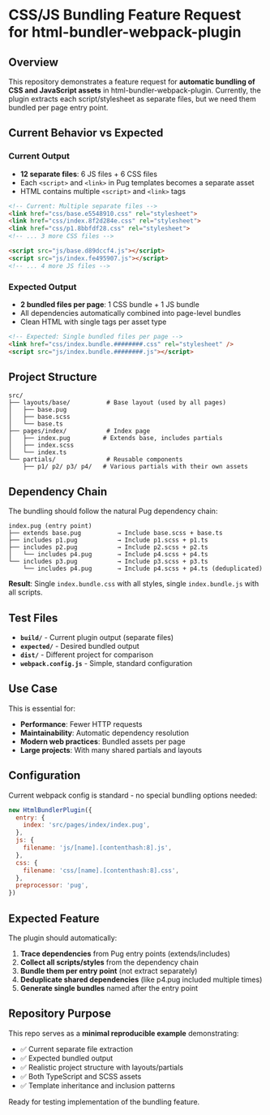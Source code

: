 # CSS/JS Bundling Feature Request for html-bundler-webpack-plugin

## Overview
This repository demonstrates a feature request for **automatic bundling of CSS and JavaScript assets** in html-bundler-webpack-plugin. Currently, the plugin extracts each script/stylesheet as separate files, but we need them bundled per page entry point.

## Current Behavior vs Expected

### Current Output 
- **12 separate files**: 6 JS files + 6 CSS files
- Each `<script>` and `<link>` in Pug templates becomes a separate asset
- HTML contains multiple `<script>` and `<link>` tags

```html
<!-- Current: Multiple separate files -->
<link href="css/base.e5548910.css" rel="stylesheet">
<link href="css/index.8f2d284e.css" rel="stylesheet">
<link href="css/p1.8bbfdf28.css" rel="stylesheet">
<!-- ... 3 more CSS files -->

<script src="js/base.d89dccf4.js"></script>
<script src="js/index.fe495907.js"></script>
<!-- ... 4 more JS files -->
```

### Expected Output 
- **2 bundled files per page**: 1 CSS bundle + 1 JS bundle
- All dependencies automatically combined into page-level bundles
- Clean HTML with single tags per asset type

```html
<!-- Expected: Single bundled files per page -->
<link href="css/index.bundle.########.css" rel="stylesheet" />
<script src="js/index.bundle.########.js"></script>
```

## Project Structure

```
src/
├── layouts/base/          # Base layout (used by all pages)
│   ├── base.pug
│   ├── base.scss
│   └── base.ts
├── pages/index/           # Index page
│   ├── index.pug         # Extends base, includes partials
│   ├── index.scss
│   └── index.ts
└── partials/              # Reusable components
    ├── p1/ p2/ p3/ p4/   # Various partials with their own assets
```

## Dependency Chain

The bundling should follow the natural Pug dependency chain:

```
index.pug (entry point)
├── extends base.pug          → Include base.scss + base.ts
├── includes p1.pug           → Include p1.scss + p1.ts  
├── includes p2.pug           → Include p2.scss + p2.ts
│   └── includes p4.pug       → Include p4.scss + p4.ts
└── includes p3.pug           → Include p3.scss + p3.ts
    └── includes p4.pug       → Include p4.scss + p4.ts (deduplicated)
```

**Result**: Single `index.bundle.css` with all styles, single `index.bundle.js` with all scripts.

## Test Files

- **`build/`** - Current plugin output (separate files)
- **`expected/`** - Desired bundled output  
- **`dist/`** - Different project for comparison
- **`webpack.config.js`** - Simple, standard configuration

## Use Case

This is essential for:
- **Performance**: Fewer HTTP requests
- **Maintainability**: Automatic dependency resolution
- **Modern web practices**: Bundled assets per page
- **Large projects**: With many shared partials and layouts

## Configuration

Current webpack config is standard - no special bundling options needed:

```js
new HtmlBundlerPlugin({
  entry: {
    index: 'src/pages/index/index.pug',
  },
  js: {
    filename: 'js/[name].[contenthash:8].js',
  },
  css: {
    filename: 'css/[name].[contenthash:8].css',
  },
  preprocessor: 'pug',
})
```

## Expected Feature

The plugin should automatically:
1. **Trace dependencies** from Pug entry points (extends/includes)
2. **Collect all scripts/styles** from the dependency chain
3. **Bundle them per entry point** (not extract separately)
4. **Deduplicate shared dependencies** (like p4.pug included multiple times)
5. **Generate single bundles** named after the entry point

## Repository Purpose

This repo serves as a **minimal reproducible example** demonstrating:
- ✅ Current separate file extraction
- ✅ Expected bundled output
- ✅ Realistic project structure with layouts/partials
- ✅ Both TypeScript and SCSS assets
- ✅ Template inheritance and inclusion patterns

Ready for testing implementation of the bundling feature.
